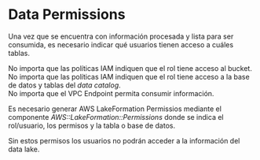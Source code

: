 # Data Permissions
Una vez que se encuentra con información procesada y lista para ser consumida, es necesario indicar qué usuarios tienen acceso a cuáles tablas.  
  
No importa que las políticas IAM indiquen que el rol tiene acceso al bucket.  
No importa que las políticas IAM indiquen que el rol tiene acceso a la base de datos y tablas del *data catalog*.  
No importa que el VPC Endpoint permita consumir información.
  
Es necesario generar AWS LakeFormation Permissios mediante el componente *AWS::LakeFormation::Permissions* donde se indica el rol/usuario, los permisos y la tabla o base de datos.  
  
Sin estos permisos los usuarios no podrán acceder a la información del data lake.

